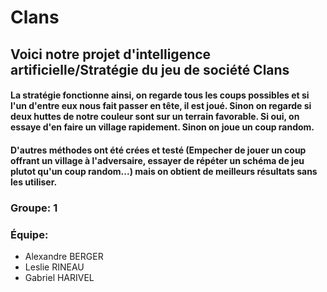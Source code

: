 # **Clans**

## Voici notre projet d'intelligence artificielle/Stratégie du jeu de société Clans

#### La stratégie fonctionne ainsi, on regarde tous les coups possibles et si l'un d'entre eux nous fait passer en tête, il est joué. Sinon on regarde si deux huttes de notre couleur sont sur un terrain favorable. Si oui, on essaye d'en faire un village rapidement. Sinon on joue un coup random.
#### 
#### D'autres méthodes ont été crées et testé (Empecher de jouer un coup offrant un village à l'adversaire, essayer de répéter un schéma de jeu plutot qu'un coup random...) mais on obtient de meilleurs résultats sans les utiliser.

### Groupe: 1
### Équipe: 
- Alexandre BERGER
- Leslie RINEAU
- Gabriel HARIVEL
